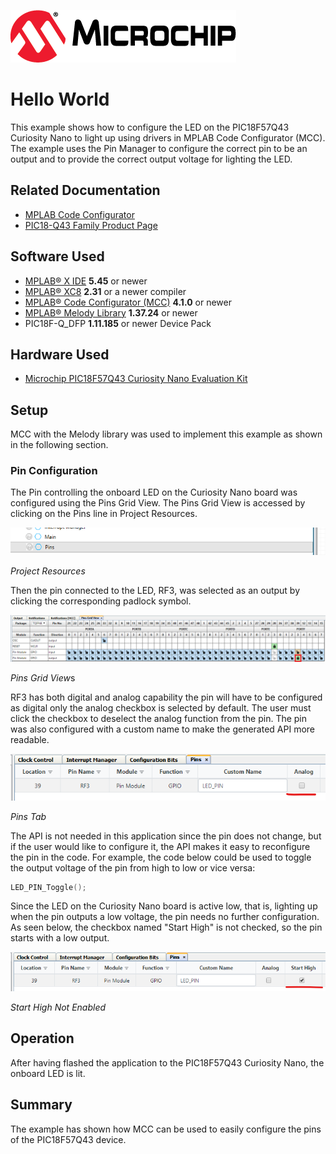 <!-- Please do not change this logo with link -->
[![MCHP](images/microchip.png)](https://www.microchip.com)

# Hello World

This example shows how to configure the LED on the PIC18F57Q43 Curiosity Nano to light up using drivers in MPLAB Code Configurator (MCC). The example uses the Pin Manager to configure the correct pin to be an output and to provide the correct output voltage for lighting the LED.

## Related Documentation

- [MPLAB Code Configurator](https://www.microchip.com/en-us/development-tools-tools-and-software/embedded-software-center/mplab-code-configurator)
- [PIC18-Q43 Family Product Page](https://www.microchip.com/en-us/products/microcontrollers-and-microprocessors/8-bit-mcus/pic-mcus/pic18-q43)

## Software Used

- [MPLAB® X IDE](http://www.microchip.com/mplab/mplab-x-ide) **5.45** or newer 
- [MPLAB® XC8](http://www.microchip.com/mplab/compilers) **2.31** or a newer compiler 
- [MPLAB® Code Configurator (MCC)](https://www.microchip.com/mplab/mplab-code-configurator) **4.1.0** or newer 
- [MPLAB® Melody Library](https://www.microchip.com/mplab/mplab-code-configurator) **1.37.24** or newer 
- PIC18F-Q_DFP **1.11.185** or newer Device Pack

## Hardware Used

- [Microchip PIC18F57Q43 Curiosity Nano Evaluation Kit](https://www.microchip.com/developmenttools/ProductDetails/DM164150)


## Setup

MCC with the Melody library was used to implement this example as shown in the following section.

### Pin Configuration
The Pin controlling the onboard LED on the Curiosity Nano board was configured using the Pins Grid View. The Pins Grid View is accessed by clicking on the Pins line in Project Resources.

![MCC - Open Pin Manager](images/click_on_pins_in_project_configurations.png)

*Project Resources*

Then the pin connected to the LED, RF3, was selected as an output by clicking the corresponding padlock symbol.

![MCC - Set Pin to Output](images/pin_grid_view.png)

*Pins Grid View*s

RF3 has both digital and analog capability the pin will have to be configured as digital only the analog checkbox is selected by default. The user must click the checkbox to deselect the analog function from the pin. The pin was also configured with a custom name to make the generated API more readable. 

![MCC - Set Pin to Output](images/uncheck_analog_for_RF3.png)

*Pins Tab*

The API is not needed in this application since the pin does not change, but if the user would like to configure it, the API makes it easy to reconfigure the pin in the code. For example, the code below could be used to toggle the output voltage of the pin from high to low or vice versa:

```c
LED_PIN_Toggle();
```

Since the LED on the Curiosity Nano board is active low, that is, lighting up when the pin outputs a low voltage, the pin needs no further configuration. As seen below, the checkbox named "Start High" is not checked, so the pin starts with a low output.

![MCC - Custom Pin Name](images/start_high.png)

*Start High Not Enabled*


## Operation

After having flashed the application to the PIC18F57Q43 Curiosity Nano, the onboard LED is lit.

## Summary

The example has shown how MCC can be used to easily configure the pins of the PIC18F57Q43 device. 
